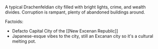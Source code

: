 A typical Drachenfeldian city filled with bright lights, crime, and wealth divides. Corruption is rampant, plenty of abandoned buildings around.



Factoids:
- Defacto Capital City of the [[New Excenan Republic]]
- Japanese-esque vibes to the city, still an Excanan city so it's a cultural melting pot.